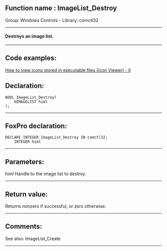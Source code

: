 
## Function name : ImageList_Destroy
Group: Windows Controls - Library: comctl32    
***  


#### Destroys an image list.
***  


## Code examples:
[How to view icons stored in executable files (Icon Viewer) - II](../../samples/sample_019.md)  

## Declaration:
```foxpro  
BOOL ImageList_Destroy(
	HIMAGELIST himl
);  
```  
***  


## FoxPro declaration:
```foxpro  
DECLARE INTEGER ImageList_Destroy IN comctl32;
	INTEGER himl  
```  
***  


## Parameters:
himl
Handle to the image list to destroy. 


  
***  


## Return value:
Returns nonzero if successful, or zero otherwise. 
  
***  


## Comments:
See also: ImageList_Create   
  
***  

